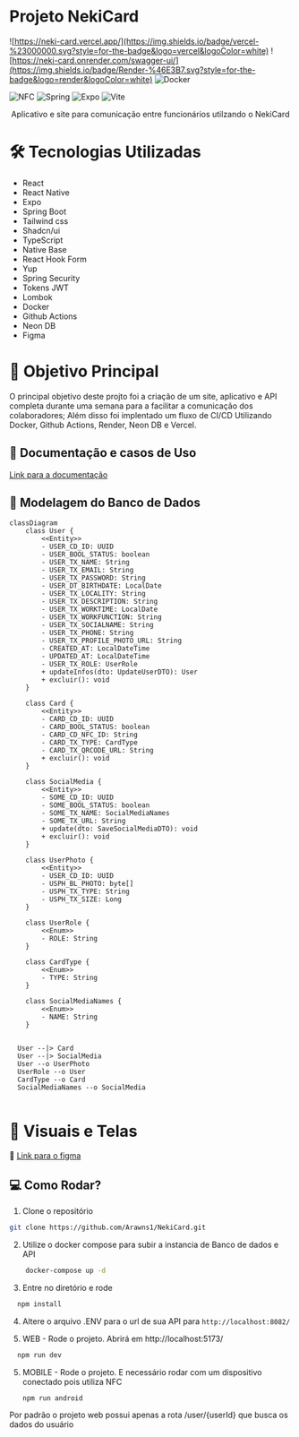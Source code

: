 # Projeto NekiCard

![https://neki-card.vercel.app/](https://img.shields.io/badge/vercel-%23000000.svg?style=for-the-badge&logo=vercel&logoColor=white)
![https://neki-card.onrender.com/swagger-ui/](https://img.shields.io/badge/Render-%46E3B7.svg?style=for-the-badge&logo=render&logoColor=white)
![Docker](https://img.shields.io/badge/docker-%230db7ed.svg?style=for-the-badge&logo=docker&logoColor=white)

![NFC](https://img.shields.io/badge/NFC-blue)
![Spring](https://img.shields.io/badge/Spring_Boot-green)
![Expo](https://img.shields.io/badge/Expo-black)
![Vite](https://img.shields.io/badge/Vite-purple)
<p align="center"> Aplicativo e site para comunicação entre funcionários utilzando o NekiCard </p>

# 🛠 Tecnologias Utilizadas

- React
- React Native
- Expo
- Spring Boot
- Tailwind css
- Shadcn/ui
- TypeScript
- Native Base
- React Hook Form
- Yup
- Spring Security
- Tokens JWT
- Lombok
- Docker
- Github Actions
- Neon DB
- Figma

# 🎯 Objetivo Principal

O principal objetivo deste projto foi a criação de um site, aplicativo e API completa durante uma semana para a facilitar a comunicação dos colaboradores; Além disso foi implentado um fluxo de CI/CD Utilizando Docker, Github Actions, Render, Neon DB e Vercel.

## 📄 Documentação e casos de Uso
[Link para a documentação](https://github.com/Arawns1/NekiCard/tree/main/docs)

## 🎲 Modelagem do Banco de Dados

```mermaid 
classDiagram
    class User {
        <<Entity>>
        - USER_CD_ID: UUID
        - USER_BOOL_STATUS: boolean
        - USER_TX_NAME: String
        - USER_TX_EMAIL: String
        - USER_TX_PASSWORD: String
        - USER_DT_BIRTHDATE: LocalDate
        - USER_TX_LOCALITY: String
        - USER_TX_DESCRIPTION: String
        - USER_TX_WORKTIME: LocalDate
        - USER_TX_WORKFUNCTION: String
        - USER_TX_SOCIALNAME: String
        - USER_TX_PHONE: String
        - USER_TX_PROFILE_PHOTO_URL: String
        - CREATED_AT: LocalDateTime
        - UPDATED_AT: LocalDateTime
        - USER_TX_ROLE: UserRole
        + updateInfos(dto: UpdateUserDTO): User
        + excluir(): void
    }

    class Card {
        <<Entity>>
        - CARD_CD_ID: UUID
        - CARD_BOOL_STATUS: boolean
        - CARD_CD_NFC_ID: String
        - CARD_TX_TYPE: CardType
        - CARD_TX_QRCODE_URL: String
        + excluir(): void
    }

    class SocialMedia {
        <<Entity>>
        - SOME_CD_ID: UUID
        - SOME_BOOL_STATUS: boolean
        - SOME_TX_NAME: SocialMediaNames
        - SOME_TX_URL: String
        + update(dto: SaveSocialMediaDTO): void
        + excluir(): void
    }

    class UserPhoto {
        <<Entity>>
        - USER_CD_ID: UUID
        - USPH_BL_PHOTO: byte[]
        - USPH_TX_TYPE: String
        - USPH_TX_SIZE: Long
    }

    class UserRole {
        <<Enum>>
        - ROLE: String
    }

    class CardType {
        <<Enum>>
        - TYPE: String
    }

    class SocialMediaNames {
        <<Enum>>
        - NAME: String
    }


  User --|> Card
  User --|> SocialMedia
  User --o UserPhoto
  UserRole --o User
  CardType --o Card
  SocialMediaNames --o SocialMedia


```

# 📸 Visuais e Telas
🎨 [Link para o figma](https://www.figma.com/file/Uh49GkN8efqS4LLaptQOgB/Testes?type=design&node-id=1%3A3&mode=design&t=u1a0WA6YX6nzMndj-1)




## 💻 Como Rodar?

1. Clone o repositório
```bash
git clone https://github.com/Arawns1/NekiCard.git
```
2. Utilize o docker compose para subir a instancia de Banco de dados e API
```bash
    docker-compose up -d
```
3. Entre no diretório e rode
```bash
  npm install 
```
4. Altere o arquivo .ENV para o url de sua API para ```http://localhost:8082/```


5. WEB - Rode o projeto. Abrirá em http://localhost:5173/
```bash
  npm run dev
```

5. MOBILE - Rode o projeto. E necessário rodar com um dispositivo conectado pois utiliza NFC
   ```
   npm run android
   ```

Por padrão o projeto web possui apenas a rota /user/{userId} que busca os dados do usuário
